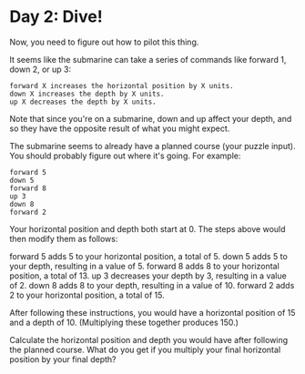 # Day 2: Dive!

Now, you need to figure out how to pilot this thing.

It seems like the submarine can take a series of commands like forward 1, down 2, or up 3:

    forward X increases the horizontal position by X units.
    down X increases the depth by X units.
    up X decreases the depth by X units.

Note that since you're on a submarine, down and up affect your depth, and so they have the opposite result of what you might expect.

The submarine seems to already have a planned course (your puzzle input). You should probably figure out where it's going. For example:

```
forward 5
down 5
forward 8
up 3
down 8
forward 2
```

Your horizontal position and depth both start at 0. The steps above would then modify them as follows:

  forward 5 adds 5 to your horizontal position, a total of 5.
  down 5 adds 5 to your depth, resulting in a value of 5.
  forward 8 adds 8 to your horizontal position, a total of 13.
  up 3 decreases your depth by 3, resulting in a value of 2.
  down 8 adds 8 to your depth, resulting in a value of 10.
  forward 2 adds 2 to your horizontal position, a total of 15.

After following these instructions, you would have a horizontal position of 15 and a depth of 10. (Multiplying these together produces 150.)

Calculate the horizontal position and depth you would have after following the planned course. What do you get if you multiply your final horizontal position by your final depth?
